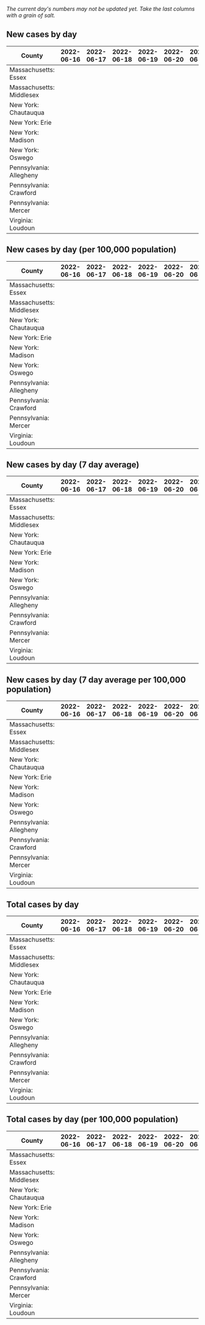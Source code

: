 _The current day's numbers may not be updated yet. Take the last columns with a grain of salt._
## New cases by day

| County | 2022-06-16 | 2022-06-17 | 2022-06-18 | 2022-06-19 | 2022-06-20 | 2022-06-21 | 2022-06-22 |
| --- | --- | --- | --- | --- | --- | --- | --- |
| Massachusetts: Essex |  |  |  |  |  |  |  |
| Massachusetts: Middlesex |  |  |  |  |  |  |  |
| New York: Chautauqua |  |  |  |  |  |  |  |
| New York: Erie |  |  |  |  |  |  |  |
| New York: Madison |  |  |  |  |  |  |  |
| New York: Oswego |  |  |  |  |  |  |  |
| Pennsylvania: Allegheny |  |  |  |  |  |  |  |
| Pennsylvania: Crawford |  |  |  |  |  |  |  |
| Pennsylvania: Mercer |  |  |  |  |  |  |  |
| Virginia: Loudoun |  |  |  |  |  |  |  |

## New cases by day (per 100,000 population)

| County | 2022-06-16 | 2022-06-17 | 2022-06-18 | 2022-06-19 | 2022-06-20 | 2022-06-21 | 2022-06-22 |
| --- | --- | --- | --- | --- | --- | --- | --- |
| Massachusetts: Essex |  |  |  |  |  |  |  |
| Massachusetts: Middlesex |  |  |  |  |  |  |  |
| New York: Chautauqua |  |  |  |  |  |  |  |
| New York: Erie |  |  |  |  |  |  |  |
| New York: Madison |  |  |  |  |  |  |  |
| New York: Oswego |  |  |  |  |  |  |  |
| Pennsylvania: Allegheny |  |  |  |  |  |  |  |
| Pennsylvania: Crawford |  |  |  |  |  |  |  |
| Pennsylvania: Mercer |  |  |  |  |  |  |  |
| Virginia: Loudoun |  |  |  |  |  |  |  |

## New cases by day (7 day average)

| County | 2022-06-16 | 2022-06-17 | 2022-06-18 | 2022-06-19 | 2022-06-20 | 2022-06-21 | 2022-06-22 |
| --- | --- | --- | --- | --- | --- | --- | --- |
| Massachusetts: Essex |  |  |  |  |  |  |  |
| Massachusetts: Middlesex |  |  |  |  |  |  |  |
| New York: Chautauqua |  |  |  |  |  |  |  |
| New York: Erie |  |  |  |  |  |  |  |
| New York: Madison |  |  |  |  |  |  |  |
| New York: Oswego |  |  |  |  |  |  |  |
| Pennsylvania: Allegheny |  |  |  |  |  |  |  |
| Pennsylvania: Crawford |  |  |  |  |  |  |  |
| Pennsylvania: Mercer |  |  |  |  |  |  |  |
| Virginia: Loudoun |  |  |  |  |  |  |  |

## New cases by day (7 day average per 100,000 population)

| County | 2022-06-16 | 2022-06-17 | 2022-06-18 | 2022-06-19 | 2022-06-20 | 2022-06-21 | 2022-06-22 |
| --- | --- | --- | --- | --- | --- | --- | --- |
| Massachusetts: Essex |  |  |  |  |  |  |  |
| Massachusetts: Middlesex |  |  |  |  |  |  |  |
| New York: Chautauqua |  |  |  |  |  |  |  |
| New York: Erie |  |  |  |  |  |  |  |
| New York: Madison |  |  |  |  |  |  |  |
| New York: Oswego |  |  |  |  |  |  |  |
| Pennsylvania: Allegheny |  |  |  |  |  |  |  |
| Pennsylvania: Crawford |  |  |  |  |  |  |  |
| Pennsylvania: Mercer |  |  |  |  |  |  |  |
| Virginia: Loudoun |  |  |  |  |  |  |  |

## Total cases by day

| County | 2022-06-16 | 2022-06-17 | 2022-06-18 | 2022-06-19 | 2022-06-20 | 2022-06-21 | 2022-06-22 |
| --- | --- | --- | --- | --- | --- | --- | --- |
| Massachusetts: Essex |  |  |  |  |  |  | 223964 |
| Massachusetts: Middlesex |  |  |  |  |  |  | 376761 |
| New York: Chautauqua |  |  |  |  |  |  | 25764 |
| New York: Erie |  |  |  |  |  |  | 236675 |
| New York: Madison |  |  |  |  |  |  | 14717 |
| New York: Oswego |  |  |  |  |  |  | 29574 |
| Pennsylvania: Allegheny |  |  |  |  |  |  | 289042 |
| Pennsylvania: Crawford |  |  |  |  |  |  | 20951 |
| Pennsylvania: Mercer |  |  |  |  |  |  | 24412 |
| Virginia: Loudoun |  |  |  |  |  |  | 79030 |

## Total cases by day (per 100,000 population)

| County | 2022-06-16 | 2022-06-17 | 2022-06-18 | 2022-06-19 | 2022-06-20 | 2022-06-21 | 2022-06-22 |
| --- | --- | --- | --- | --- | --- | --- | --- |
| Massachusetts: Essex |  |  |  |  |  |  | 28384.6 |
| Massachusetts: Middlesex |  |  |  |  |  |  | 23376.6 |
| New York: Chautauqua |  |  |  |  |  |  | 20302.1 |
| New York: Erie |  |  |  |  |  |  | 25761.9 |
| New York: Madison |  |  |  |  |  |  | 20745.4 |
| New York: Oswego |  |  |  |  |  |  | 24219.3 |
| Pennsylvania: Allegheny |  |  |  |  |  |  | 23769.0 |
| Pennsylvania: Crawford |  |  |  |  |  |  | 24756.3 |
| Pennsylvania: Mercer |  |  |  |  |  |  | 22309.5 |
| Virginia: Loudoun |  |  |  |  |  |  | 19110.7 |

